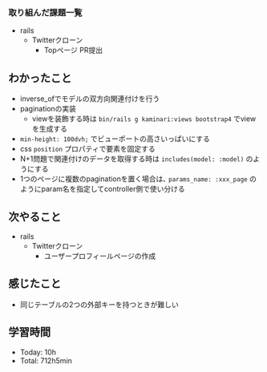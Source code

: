 ### 取り組んだ課題一覧
- rails
  - Twitterクローン
    - Topページ PR提出
## わかったこと
- inverse_ofでモデルの双方向関連付けを行う
- paginationの実装
  - viewを装飾する時は `bin/rails g kaminari:views bootstrap4` でviewを生成する
- `min-height: 100dvh;` でビューポートの高さいっぱいにする
- css `position` プロパティで要素を固定する
- N+1問題で関連付けのデータを取得する時は `includes(model: :model)` のようにする
- 1つのページに複数のpaginationを置く場合は､ `params_name: :xxx_page` のようにparam名を指定してcontroller側で使い分ける
## 次やること
- rails
  - Twitterクローン
    - ユーザープロフィールページの作成
## 感じたこと
- 同じテーブルの2つの外部キーを持つときが難しい
## 学習時間
- Today: 10h
- Total: 712h5min